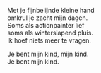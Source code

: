 <!--
title: Met je fijnbelijnde...
categories: nederlands, poems
-->
Met je fijnbelijnde kleine hand\
omkrul je zacht mijn dagen.\
Soms als actionpainter lief\
soms als winterslapend pluis.\
Ik hoef niets meer te vragen.

Je bent mijn kind, mijn kind.\
Je bent mijn kind.
